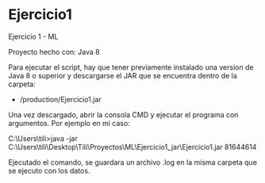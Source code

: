 # Ejercicio1
Ejercicio 1 - ML

Proyecto hecho con: Java 8

Para ejecutar el script, hay que tener previamente instalado una version de Java 8 o superior y descargarse el JAR que se encuentra dentro de la carpeta:
- /production/Ejercicio1.jar

Una vez descargado, abrir la consola CMD y ejecutar el programa con argumentos. Por ejemplo en mi caso:

C:\Users\tili>java -jar C:\Users\tili\Desktop\Tili\Proyectos\ML\Ejercicio1_jar\Ejercicio1.jar 81644614

Ejecutado el comando, se guardara un archivo .log en la misma carpeta que se ejecuto con los datos.
